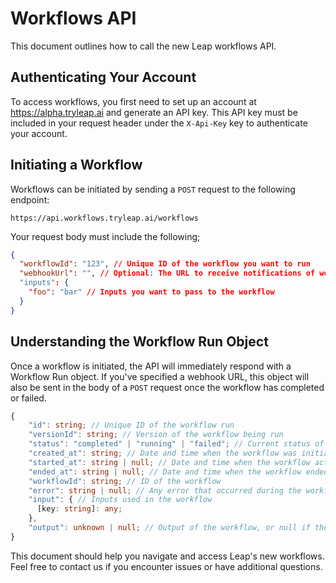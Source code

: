 # Workflows API

This document outlines how to call the new Leap workflows API.

## Authenticating Your Account

To access workflows, you first need to set up an account at https://alpha.tryleap.ai and generate an API key. This API key must be included in your request header under the `X-Api-Key` key to authenticate your account.

## Initiating a Workflow

Workflows can be initiated by sending a `POST` request to the following endpoint:

```text copy
https://api.workflows.tryleap.ai/workflows
```

Your request body must include the following;

```json copy
{
  "workflowId": "123", // Unique ID of the workflow you want to run
  "webhookUrl": "", // Optional: The URL to receive notifications of workflow completion or failure
  "inputs": {
    "foo": "bar" // Inputs you want to pass to the workflow
  }
}
```

## Understanding the Workflow Run Object

Once a workflow is initiated, the API will immediately respond with a Workflow Run object. If you've specified a webhook URL, this object will also be sent in the body of a `POST` request once the workflow has completed or failed.

```ts copy
{
    "id": string; // Unique ID of the workflow run
	"versionId": string; // Version of the workflow being run
	"status": "completed" | "running" | "failed"; // Current status of the workflow
	"created_at": string; // Date and time when the workflow was initiated
    "started_at": string | null; // Date and time when the workflow actually started, if applicable
    "ended_at": string | null; // Date and time when the workflow ended, if applicable
	"workflowId": string; // ID of the workflow
	"error": string | null; // Any error that occurred during the workflow, or null if the workflow completed successfully
    "input": { // Inputs used in the workflow
	  [key: string]: any;
	},
	"output": unknown | null; // Output of the workflow, or null if the workflow failed
}
```

This document should help you navigate and access Leap's new workflows. Feel free to contact us if you encounter issues or have additional questions.
